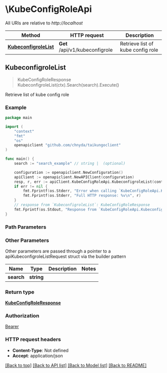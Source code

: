 # \KubeConfigRoleApi

All URIs are relative to *http://localhost*

Method | HTTP request | Description
------------- | ------------- | -------------
[**KubeconfigroleList**](KubeConfigRoleApi.md#KubeconfigroleList) | **Get** /api/v1/kubeconfigrole | Retrieve list of kube config role



## KubeconfigroleList

> KubeConfigRoleResponse KubeconfigroleList(ctx).Search(search).Execute()

Retrieve list of kube config role

### Example

```go
package main

import (
    "context"
    "fmt"
    "os"
    openapiclient "github.com/chnyda/taikungoclient"
)

func main() {
    search := "search_example" // string |  (optional)

    configuration := openapiclient.NewConfiguration()
    apiClient := openapiclient.NewAPIClient(configuration)
    resp, r, err := apiClient.KubeConfigRoleApi.KubeconfigroleList(context.Background()).Search(search).Execute()
    if err != nil {
        fmt.Fprintf(os.Stderr, "Error when calling `KubeConfigRoleApi.KubeconfigroleList``: %v\n", err)
        fmt.Fprintf(os.Stderr, "Full HTTP response: %v\n", r)
    }
    // response from `KubeconfigroleList`: KubeConfigRoleResponse
    fmt.Fprintf(os.Stdout, "Response from `KubeConfigRoleApi.KubeconfigroleList`: %v\n", resp)
}
```

### Path Parameters



### Other Parameters

Other parameters are passed through a pointer to a apiKubeconfigroleListRequest struct via the builder pattern


Name | Type | Description  | Notes
------------- | ------------- | ------------- | -------------
 **search** | **string** |  | 

### Return type

[**KubeConfigRoleResponse**](KubeConfigRoleResponse.md)

### Authorization

[Bearer](../README.md#Bearer)

### HTTP request headers

- **Content-Type**: Not defined
- **Accept**: application/json

[[Back to top]](#) [[Back to API list]](../README.md#documentation-for-api-endpoints)
[[Back to Model list]](../README.md#documentation-for-models)
[[Back to README]](../README.md)

